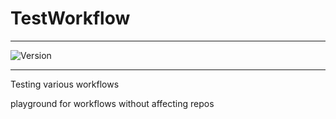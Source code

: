 # TestWorkflow

---

![Version](https://img.shields.io/badge/Version-2.0.12-brightgreen)

---

Testing various workflows

playground for workflows without affecting repos

